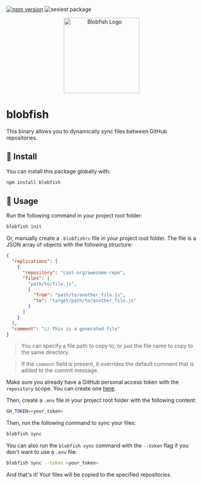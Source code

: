[![npm version](https://img.shields.io/npm/v/blobfish)](https://www.npmjs.com/package/blobfish)
![sexiest package](https://img.shields.io/badge/prize-%231_sexiest_package-pink
)

<p align="center">
    <img width="200" src="https://github.com/capythulhu/blobfish/assets/20731019/0cd8710d-139e-4cc9-a448-bfaffc98233e" alt="Blobfish Logo">
</p>

# blobfish

This binary allows you to dynamically sync files between GitHub repositories.

## 🐡 Install

You can install this package globally with:
```bash
npm install blobfish
```

## 🐡 Usage
Run the following command in your project root folder:
```bash
blobfish init
```
Or, manually create a `.blobfishrc` file in your project root folder. The file is a JSON array of objects with the following structure:
```json
{
  "replications": [
    {
      "repository": "cool-org/awesome-repo",
      "files": [
        "path/to/file.js",
        {
          "from": "path/to/another_file.js",
          "to": "target/path/to/another_file.js"
        }
      ]
    }
  ],
  "comment": "// This is a generated file"
}
```
> You can specify a file path to copy to, or just the file name to copy to the same directory.

> If the `comment` field is present, it overrides the default comment that is added to the commit message.

Make sure you already have a GitHub personal access token with the `repository` scope. You can create one [here](https://docs.github.com/en/authentication/keeping-your-account-and-data-secure/managing-your-personal-access-tokens).

Then, create a `.env` file in your project root folder with the following content:
```bash
GH_TOKEN=<your_token>
```

Then, run the following command to sync your files:
```bash
blobfish sync
```

You can also run the ```blobfish sync``` command with the ```--token``` flag if you don't want to use a `.env` file:
```bash
blobfish sync --token <your_token>
```

And that's it! Your files will be copied to the specified repositories.

